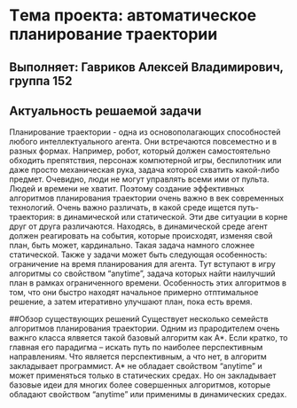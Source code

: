 ﻿# Tема проекта: автоматическое планирование траектории
## Выполняет: Гавриков Алексей Владимирович, группа 152


## Актуальность решаемой задачи

Планирование траектории - одна из основополагающих способностей любого интеллектуального агента. Они встречаются повсеместно и в разных формах. Например, робот, который должен самостоятельно обходить препятствия, персонаж компютерной игры, беспилотник или даже просто механическая рука, задача которой схватить какой-либо предмет.
Очевидно, люди не могут управлять всеми ими от пульта. Людей и времени не хватит. Поэтому создание эффективных алгоритмов планирования траектории очень важно в век современных технологий. 
Очень важно различать, в какой среде ищется путь-траектория: в динамической или статической. Эти две ситуации в корне друг от друга различаются. Находясь, в динамической среде агент должен реагировать на события, которые происходят, изменяя свой план, быть может, кардинально. Такая задача намного сложнее статической. Также у задачи может быть следующая особенность: ограничение на время планирования для агента. Тут вступают в игру алгоритмы со свойством “anytime”, задача которых найти наилучший план в рамках ограниченного времени. Особенность этих алгоритмов в том, что они быстро находят начальное примерно отптимальное решение, а затем итеративно улучшают план, пока есть время. 

##Обзор существующих решений
Существует несколько семейств алгоритмов планирования траектории. Одним из прародителем очень важнго класса ялвяется такой базовый алгоритм как A*.
Если кратко, то главная его парадигма – искать путь по наиболее перспективным направлениям. Что является перспективным, а что нет, в алгоритм закладывает программист. A* не обладает свойством “anytime” и может применяться только в статических средах. Но он закладывает базовые идеи для многих более совершенных алгоритмов, которые обладают свойством “anytime” или применимы в динамических средах.

